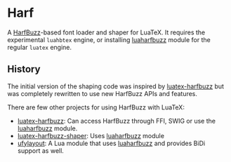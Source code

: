 Harf
====

A [HarfBuzz][harfbuzz]-based font loader and shaper for LuaTeX. It requires the
experimental `luahbtex` engine, or installing [luaharfbuzz] module for the
regular `luatex` engine.

History
-------

The initial version of the shaping code was inspired by [luatex-harfbuzz] but
was completely rewritten to use new HarfBuzz APIs and features.

There are few other projects for using HarfBuzz with LuaTeX:
* [luatex-harfbuzz]: Can access HarfBuzz through FFI, SWIG or use the
  [luaharfbuzz] module.
* [luatex-harfbuzz-shaper]: Uses [luaharfbuzz] module
* [ufylayout]: A Lua module that uses [luaharfbuzz] and provides BiDi support
  as well.

[harfbuzz]: https://github.com/harfbuzz/harfbuzz
[luaharfbuzz]: https://github.com/ufyTeX/luaharfbuzz/
[luatex-harfbuzz]: https://github.com/tatzetwerk/luatex-harfbuzz
[luatex-harfbuzz-shaper]: https://github.com/michal-h21/luatex-harfbuzz-shaper
[ufylayout]: https://github.com/ufyTeX/ufylayout
